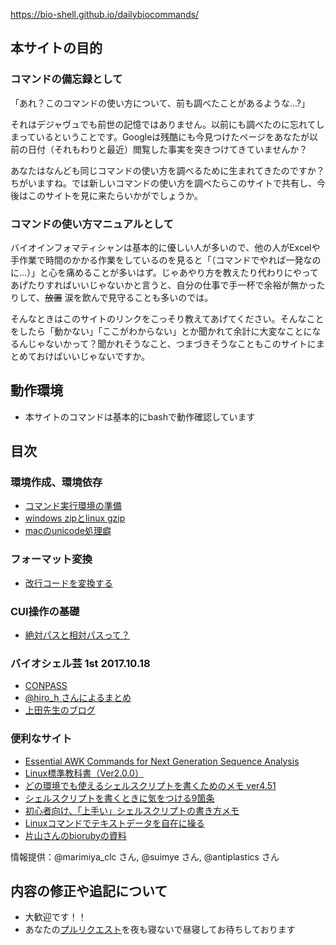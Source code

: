 https://bio-shell.github.io/dailybiocommands/

## 本サイトの目的
### コマンドの備忘録として
「あれ？このコマンドの使い方について、前も調べたことがあるような...?」

それはデジャヴュでも前世の記憶ではありません。以前にも調べたのに忘れてしまっているということです。Googleは残酷にも今見つけたページをあなたが以前の日付（それもわりと最近）閲覧した事実を突きつけてきていませんか？

あなたはなんども同じコマンドの使い方を調べるために生まれてきたのですか？ちがいますね。では新しいコマンドの使い方を調べたらこのサイトで共有し、今後はこのサイトを見に来たらいかがでしょうか。

### コマンドの使い方マニュアルとして
バイオインフォマティシャンは基本的に優しい人が多いので、他の人がExcelや手作業で時間のかかる作業をしているのを見ると「（コマンドでやれば一発なのに...）」と心を痛めることが多いはず。じゃあやり方を教えたり代わりにやってあげたりすればいいじゃないかと言うと、自分の仕事で手一杯で余裕が無かったりして、~~放置~~ 涙を飲んで見守ることも多いのでは。

そんなときはこのサイトのリンクをこっそり教えてあげてください。そんなことをしたら「動かない」「ここがわからない」とか聞かれて余計に大変なことになるんじゃないかって？聞かれそうなこと、つまづきそうなこともこのサイトにまとめておけばいいじゃないですか。

## 動作環境
- 本サイトのコマンドは基本的にbashで動作確認しています

## 目次
### 環境作成、環境依存
- [コマンド実行環境の準備](./docs/environment.md)
- [windows zipとlinux gzip](./docs/extract.md)
- [macのunicode処理癖](./docs/macencode.md)

### フォーマット変換
- [改行コードを変換する](./docs/convert.md#returncode)

### CUI操作の基礎
- [絶対パスと相対パスって？](./docs/path.md)

### バイオシェル芸 1st 2017.10.18
- [CONPASS](https://bio-shell.connpass.com/event/66089/)
- [@hiro_h さんによるまとめ](https://togetter.com/li/1162296)
- [上田先生のブログ](https://b.ueda.tech/?post=20171019)

### 便利なサイト
- [Essential AWK Commands for Next Generation Sequence Analysis](http://bioinformatics.cvr.ac.uk/blog/essential-awk-commands-for-next-generation-sequence-analysis/)
- [Linux標準教科書（Ver2.0.0）](http://www.lpi.or.jp/linuxtext/text.shtml)
- [どの環境でも使えるシェルスクリプトを書くためのメモ ver4.51](https://qiita.com/richmikan@github/items/bd4b21cf1fe503ab2e5c)
- [シェルスクリプトを書くときに気をつける9箇条](https://qiita.com/b4b4r07/items/9ea50f9ff94973c99ebe)
- [初心者向け、「上手い」シェルスクリプトの書き方メモ](https://qiita.com/m-yamashita/items/889c116b92dc0bf4ea7d)
- [Linuxコマンドでテキストデータを自在に操る](http://orangain.hatenablog.com/entry/20100916/1284631280)
- [片山さんのbiorubyの資料](http://bioruby.org/archive/doc/Japanese/BR060609-bip.pdf)

情報提供：@marimiya_clc さん, @suimye さん, @antiplastics さん

## 内容の修正や追記について
- 大歓迎です！！
- あなたの[プルリクエスト](https://github.com/bio-shell/dailybiocommands)を夜も寝ないで昼寝してお待ちしております

